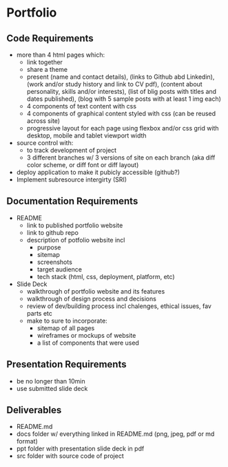 # Portfolio

## Code Requirements
  - more than 4 html pages which:
    - link together
    - share a theme
    - present (name and contact details), (links to Github abd Linkedin), (work and/or study history and link to CV pdf), (content about personality, skills and/or interests), (list of blig posts with titles and dates published), (blog with 5 sample posts with at least 1 img each)
    - 4 components of text content with css
    - 4 components of graphical content styled with css (can be reused across site)
    - progressive layout for each page using flexbox and/or css grid with desktop, mobile and tablet viewport width
  - source control with:
    - to track development of project
    - 3 different branches w/ 3 versions of site on each branch (aka diff color scheme, or diff font or diff layout)
  - deploy application to make it pubicly accessible (github?)
  - Implement subresource intergirty (SRI)

## Documentation Requirements
  - README
    - link to published portfolio website
    - link to github repo
    - description of potfolio website incl
      * purpose
      * sitemap
      * screenshots
      * target audience
      * tech stack (html, css, deployment, platform, etc)
  - Slide Deck
    - walkthrough of portfolio website and its features
    - walkthrough of design process and decisions
    - review of dev/building process incl chalenges, ethical issues, fav parts etc
    - make to sure to incorporate:
      * sitemap of all pages
      * wireframes or mockups of website
      * a list of components that were used

## Presentation Requirements
  - be no longer than 10min
  - use submitted slide deck

## Deliverables
  - README.md
  - docs folder w/ everything linked in README.md (png, jpeg, pdf or md format)
  - ppt folder with presentation slide deck in pdf
  - src folder with source code of project